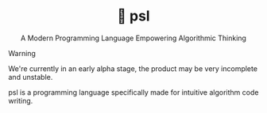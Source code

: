 <div align="center">
    <h1>🎈 psl</h1>
    <p>
        A Modern Programming Language Empowering Algorithmic Thinking
    </p>
</div>

> [!WARNING]
> We're currently in an early alpha stage, the product may be very incomplete and unstable.

psl is a programming language specifically made for intuitive algorithm code writing.
